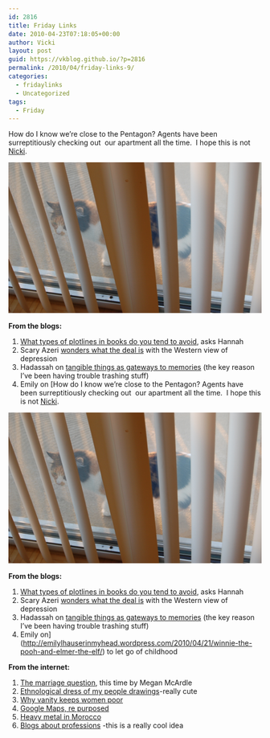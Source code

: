 ```yaml
---
id: 2816
title: Friday Links
date: 2010-04-23T07:18:05+00:00
author: Vicki
layout: post
guid: https://vkblog.github.io/?p=2816
permalink: /2010/04/friday-links-9/
categories:
  - fridaylinks
  - Uncategorized
tags:
  - Friday
---
```

How do I know we&#8217;re close to the Pentagon? Agents have been surreptitiously checking out  our apartment all the time.  I hope this is not [Nicki](http://www.motherhoodinnyc.com/category/nicki).

<p style="text-align: center;">
  <a href="https://raw.githubusercontent.com/vkblog/vkblog.github.io/master/public/img/2010/04/DSC_0044.jpg"><img class="aligncenter size-full wp-image-2817" title="DSC_0044" src="https://raw.githubusercontent.com/vkblog/vkblog.github.io/master/public/img/2010/04/DSC_0044.jpg" alt="" width="600" height="300" /></a>
</p>

<p style="text-align: left;">
  <strong>From the blogs:</strong>
</p>

  1. [What types of plotlines in books do you tend to avoid](http://www.amotherinisrael.com/2010/04/22/kind-plotlines-avoid/), asks Hannah
  2. Scary Azeri [wonders what the deal is](http://scaryazeri.blogspot.com/2010/04/screw-you-depression.html) with the Western view of depression
  3. Hadassah on [tangible things as gateways to memories](http://hadassahsabo.wordpress.com/2010/04/21/it%E2%80%99s-just-a-box-just-some-broken-glass/) (the key reason I&#8217;ve been having trouble trashing stuff)
  4. Emily on [How do I know we&#8217;re close to the Pentagon? Agents have been surreptitiously checking out  our apartment all the time.  I hope this is not [Nicki](http://www.motherhoodinnyc.com/category/nicki).

<p style="text-align: center;">
  <a href="https://raw.githubusercontent.com/vkblog/vkblog.github.io/master/public/img/2010/04/DSC_0044.jpg"><img class="aligncenter size-full wp-image-2817" title="DSC_0044" src="https://raw.githubusercontent.com/vkblog/vkblog.github.io/master/public/img/2010/04/DSC_0044.jpg" alt="" width="600" height="300" /></a>
</p>

<p style="text-align: left;">
  <strong>From the blogs:</strong>
</p>

  1. [What types of plotlines in books do you tend to avoid](http://www.amotherinisrael.com/2010/04/22/kind-plotlines-avoid/), asks Hannah
  2. Scary Azeri [wonders what the deal is](http://scaryazeri.blogspot.com/2010/04/screw-you-depression.html) with the Western view of depression
  3. Hadassah on [tangible things as gateways to memories](http://hadassahsabo.wordpress.com/2010/04/21/it%E2%80%99s-just-a-box-just-some-broken-glass/) (the key reason I&#8217;ve been having trouble trashing stuff)
  4. Emily on](http://emilylhauserinmyhead.wordpress.com/2010/04/21/winnie-the-pooh-and-elmer-the-elf/) to let go of childhood

<p style="text-align: left;">
  <strong>From the internet: </strong>
</p>

  1. [The marriage question](http://www.theatlantic.com/culture/archive/2010/04/reader-marry-him/39342/), this time by Megan McArdle
  2. [Ethnological dress of my people drawings](http://russiatrek.org/blog/art/ethnological-dresses-of-my-people-contest-winners-from-russia/)-really cute
  3. [Why vanity keeps women poor](http://www.blogher.com/why-vanity-keeps-us-poor)
  4. [Google Maps, re purposed](http://niemann.blogs.nytimes.com/2010/03/10/my-way/)
  5. [Heavy metal in Morocco](http://latimesblogs.latimes.com/babylonbeyond/2010/04/morocco-draft-rock-music-fans-rejoice-in-newfound-freedom-.html?utm_source=feedburner&utm_medium=feed&utm_campaign=Feed%3A+BabylonBeyond+%28Babylon+%26+Beyond+Blog%29)
  6. [Blogs about professions](http://www.marginalrevolution.com/marginalrevolution/2010/04/blogs-about-the-professions-and-what-they-are-like.html) -this is a really cool idea
